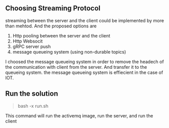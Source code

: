## Choosing Streaming Protocol
streaming between the server and the client could be implemented by more than mehtod.
And the proposed options are 
1. Http pooling between the server and the client
2. Http Websocit
3. gRPC server push
4. message queueing system (using non-durable topics)

I choosed the message queueing system in order to remove the headech of the communication with client from the server. And transfer it to the queueing system. the message queueing system is effiecient in the case of IOT.

## Run the solution
> bash -x run.sh

This command will run the activemq image, run the server, and run the client
